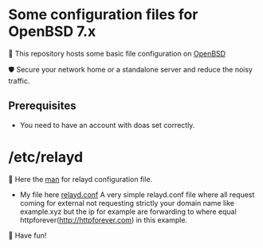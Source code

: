 # Some configuration files for OpenBSD 7.x
🎯 This repository hosts some basic file configuration on [OpenBSD](https://www.openbsd.org)

🛡️ Secure your network home or a standalone server and reduce the noisy traffic.

## Prerequisites
 * You need to have an account with doas set correctly.

# /etc/relayd
📝 Here the [man](https://man.openbsd.org/relayd.conf) for relayd configuration file.

* My file here [relayd.conf](https://github.com/seheyah/etc/blob/main/relayd.conf)
A very simple relayd.conf file where all request coming for external not requesting strictly your domain name like example.xyz but the ip for example are forwarding to <sorry> where <sorry> equal httpforever(http://httpforever.com) in this example.

🐡 Have fun!
